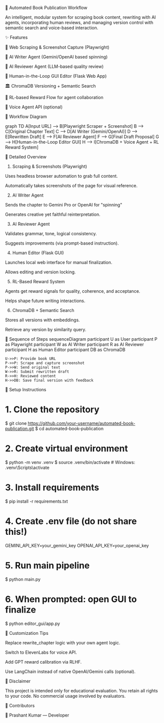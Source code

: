 📖 Automated Book Publication Workflow

An intelligent, modular system for scraping book content, rewriting with AI agents, incorporating human reviews, and managing version control with semantic search and voice-based interaction.

✨ Features

🚀 Web Scraping & Screenshot Capture (Playwright)

🤖 AI Writer Agent (Gemini/OpenAI based spinning)

📑 AI Reviewer Agent (LLM-based quality review)

🔗 Human-in-the-Loop GUI Editor (Flask Web App)

🏛️ ChromaDB Versioning + Semantic Search

🔄 RL-based Reward Flow for agent collaboration

🎤 Voice Agent API (optional)

🎨 Workflow Diagram

graph TD
    A[Input URL] --> B[Playwright Scraper + Screenshot]
    B --> C[Original Chapter Text]
    C --> D[AI Writer (Gemini/OpenAI)]
    D --> E[Rewritten Draft]
    E --> F[AI Reviewer Agent]
    F --> G[Final Draft Proposal]
    G --> H[Human-in-the-Loop Editor GUI]
    H --> I[ChromaDB + Voice Agent + RL Reward System]

🔎 Detailed Overview

1. Scraping & Screenshots (Playwright)

Uses headless browser automation to grab full content.

Automatically takes screenshots of the page for visual reference.

2. AI Writer Agent

Sends the chapter to Gemini Pro or OpenAI for "spinning"

Generates creative yet faithful reinterpretation.

3. AI Reviewer Agent

Validates grammar, tone, logical consistency.

Suggests improvements (via prompt-based instruction).

4. Human Editor (Flask GUI)

Launches local web interface for manual finalization.

Allows editing and version locking.

5. RL-Based Reward System

Agents get reward signals for quality, coherence, and acceptance.

Helps shape future writing interactions.

6. ChromaDB + Semantic Search

Stores all versions with embeddings.

Retrieve any version by similarity query.

📝 Sequence of Steps
 sequenceDiagram
    participant U as User
    participant P as Playwright
    participant W as AI Writer
    participant R as AI Reviewer
    participant H as Human Editor
    participant DB as ChromaDB

    U->>P: Provide book URL
    P->>P: Scrape and capture screenshot
    P->>W: Send original text
    W->>R: Submit rewritten draft
    R->>H: Reviewed content
    H->>DB: Save final version with feedback


🚀 Setup Instructions
# 1. Clone the repository
$ git clone https://github.com/your-username/automated-book-publication.git
$ cd automated-book-publication

# 2. Create virtual environment
$ python -m venv .venv
$ source .venv/bin/activate  # Windows: .venv\Scripts\activate

# 3. Install requirements
$ pip install -r requirements.txt

# 4. Create .env file (do not share this!)
GEMINI_API_KEY=your_gemini_key
OPENAI_API_KEY=your_openai_key

# 5. Run main pipeline
$ python main.py

# 6. When prompted: open GUI to finalize
$ python editor_gui/app.py

💬 Customization Tips

Replace rewrite_chapter logic with your own agent logic.

Switch to ElevenLabs for voice API.

Add GPT reward calibration via RLHF.

Use LangChain instead of native OpenAI/Gemini calls (optional).

🚫 Disclaimer

This project is intended only for educational evaluation. You retain all rights to your code. No commercial usage involved by evaluators.

🌟 Contributors

👤 Prashant Kumar — Developer




